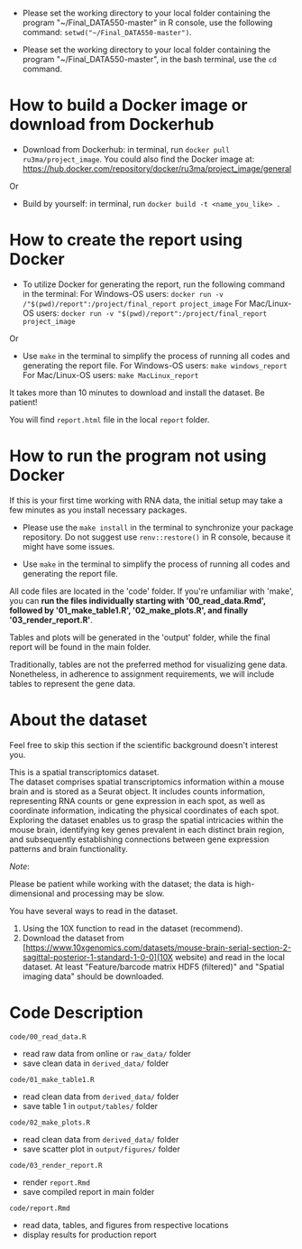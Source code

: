 - Please set the working directory to your local folder containing the program "~/Final_DATA550-master" in R console, use the following command: `setwd("~/Final_DATA550-master")`.

- Please set the working directory to your local folder containing the program "~/Final_DATA550-master", in the bash terminal, use the `cd` command.

# How to build a Docker image or download from Dockerhub

- Download from Dockerhub: in terminal, run `docker pull ru3ma/project_image`. You could also find the Docker image at: https://hub.docker.com/repository/docker/ru3ma/project_image/general

Or

- Build by yourself: in terminal, run `docker build -t <name_you_like> .`

# How to create the report using Docker

- To utilize Docker for generating the report, run the following command in the terminal:
For Windows-OS users:
`docker run -v /"$(pwd)/report":/project/final_report project_image`
For Mac/Linux-OS users:
`docker run -v "$(pwd)/report":/project/final_report project_image`

Or

- Use `make` in the terminal to simplify the process of running all codes and generating the report file. 
For Windows-OS users:
`make windows_report`
For Mac/Linux-OS users:
`make MacLinux_report`

It takes more than 10 minutes to download and install the dataset. Be patient!

You will find `report.html` file in the local `report` folder.

# How to run the program not using Docker
If this is your first time working with RNA data, the initial setup may take a few minutes as you install necessary packages.

- Please use the `make install` in the terminal to synchronize your package repository. Do not suggest use `renv::restore()` in R console, because it might have some issues.

- Use `make` in the terminal to simplify the process of running all codes and generating the report file.

All code files are located in the 'code' folder. If you're unfamiliar with 'make', you can __run the files individually starting with '00_read_data.Rmd', followed by '01_make_table1.R', '02_make_plots.R', and finally '03_render_report.R'__.

Tables and plots will be generated in the 'output' folder, while the final report will be found in the main folder.

Traditionally, tables are not the preferred method for visualizing gene data. Nonetheless, in adherence to assignment requirements, we will include tables to represent the gene data.

# About the dataset
Feel free to skip this section if the scientific background doesn't interest you.

This is a spatial transcriptomics dataset.  
The dataset comprises spatial transcriptomics information within a mouse brain and is stored as a Seurat object. It includes counts information, representing RNA counts or gene expression in each spot, as well as coordinate information, indicating the physical coordinates of each spot.
Exploring the dataset enables us to grasp the spatial intricacies within the mouse brain, identifying key genes prevalent in each distinct brain region, and subsequently establishing connections between gene expression patterns and brain functionality.

*Note*:

Please be patient while working with the dataset; the data is high-dimensional and processing may be slow.

You have several ways to read in the dataset.  
1. Using the 10X function to read in the dataset (recommend).  
2. Download the dataset from [https://www.10xgenomics.com/datasets/mouse-brain-serial-section-2-sagittal-posterior-1-standard-1-0-0](10X website) and read in the local dataset. At least "Feature/barcode matrix HDF5 (filtered)" and "Spatial imaging data" should be downloaded.

# Code Description

`code/00_read_data.R`
- read raw data from online or `raw_data/` folder
- save clean data in `derived_data/` folder

`code/01_make_table1.R`
- read clean data from `derived_data/` folder
- save table 1 in `output/tables/` folder

`code/02_make_plots.R`
- read clean data from `derived_data/` folder
- save scatter plot in `output/figures/` folder

`code/03_render_report.R`
- render `report.Rmd` 
- save compiled report in main folder

`code/report.Rmd`
- read data, tables, and figures from respective locations
- display results for production report